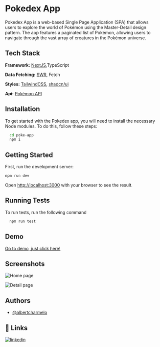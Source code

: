 
# Pokedex App

Pokedex App is a web-based Single Page Application (SPA) that allows users to explore the world of Pokémon using the Master-Detail design pattern. The app features a paginated list of Pokémon, allowing users to navigate through the vast array of creatures in the Pokémon universe.

## Tech Stack

**Framework:** [NextJS](https://nextjs.org/),TypeScript

**Data Fetching:** [SWR](https://swr.vercel.app/es-ES), Fetch

**Styles:** [TailwindCSS](https://tailwindcss.com/), [shadcn/ui](https://ui.shadcn.com/)

**Api:** [Pokémon API](https://pokeapi.co/)
## Installation

To get started with the Pokedex app, you will need to install the necessary Node modules. To do this, follow these steps:

```bash
  cd poke-app
  npm i 

```

## Getting Started

First, run the development server:

```bash
npm run dev

```

Open [http://localhost:3000](http://localhost:3000) with your browser to see the result.


## Running Tests

To run tests, run the following command

```bash
  npm run test
```


## Demo

[Go to demo, just click here!](https://poke-app-production.up.railway.app/)

## Screenshots

![Home page](https://i.ibb.co/fvNgM5n/i-Phone-13-PRO-localhost.png)

![Detail page](https://i.ibb.co/QkFGRBD/i-Phone-13-PRO-localhost-1.png)



## Authors

- [@albertcharmelo](https://github.com/albertcharmelo)


## 🔗 Links

[![linkedin](https://img.shields.io/badge/linkedin-0A66C2?style=for-the-badge&logo=linkedin&logoColor=white)](https://www.linkedin.com/in/albert-charmelo/)

